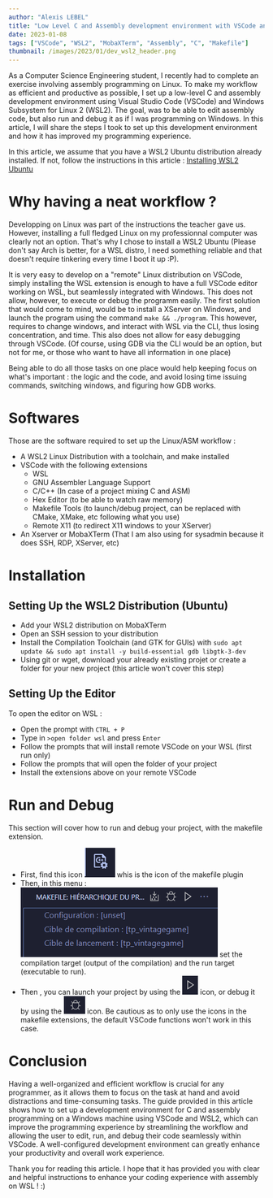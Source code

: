 ```yaml
---
author: "Alexis LEBEL"
title: "Low Level C and Assembly development environment with VSCode and WSL2"
date: 2023-01-08
tags: ["VSCode", "WSL2", "MobaXTerm", "Assembly", "C", "Makefile"]
thumbnail: /images/2023/01/dev_wsl2_header.png
---
```


As a Computer Science Engineering student, I recently had to complete an exercise involving assembly programming on Linux. 
To make my workflow as efficient and productive as possible, I set up a low-level C and assembly development environment using Visual Studio Code (VSCode) and Windows Subsystem for Linux 2 (WSL2).
The goal, was to be able to edit assembly code, but also run and debug it as if I was programming on Windows. 
In this article, I will share the steps I took to set up this development environment and how it has improved my programming experience.

In this article, we assume that you have a WSL2 Ubuntu distribution already installed. If not, follow the instructions in this article : [Installing WSL2 Ubuntu](https://ubuntu.com/tutorials/install-ubuntu-on-wsl2-on-windows-10#1-overview)

# Why having a neat workflow ?

Developping on Linux was part of the instructions the teacher gave us. However, installing a full fledged Linux on my professionnal computer was clearly not an option. That's why I chose to install a WSL2 Ubuntu (Please don't say Arch is better, for a WSL distro, I need something reliable and that doesn't require tinkering every time I boot it up :P).

It is very easy to develop on a "remote" Linux distribution on VSCode, simply installing the WSL extension is enough to have a full VSCode editor working on WSL, but seamlessly integrated with Windows. This does not allow, however, to execute or debug the programm easily. The first solution that would come to mind, would be to install a XServer on Windows, and launch the program using the command `make && ./program`. This however, requires to change windows, and interact with WSL via the CLI, thus losing concentration, and time. This also does not allow for easy debugging through VSCode. (Of course, using GDB via the CLI would be an option, but not for me, or those who want to have all information in one place)

Being able to do all those tasks on one place would help keeping focus on what's important : the logic and the code, and avoid losing time issuing commands, switching windows, and figuring how GDB works.

# Softwares

Those are the software required to set up the Linux/ASM workflow :

- A WSL2 Linux Distribution with a toolchain, and make installed
- VSCode with the following extensions
	- WSL
	- GNU Assembler Language Support
	- C/C++ (In case of a project mixing C and ASM)
	- Hex Editor (to be able to watch raw memory)
	- Makefile Tools (to launch/debug project, can be replaced with CMake, XMake, etc following what you use)
	- Remote X11 (to redirect X11 windows to your XServer)
- An Xserver or MobaXTerm (That I am also using for sysadmin because it does SSH, RDP, XServer, etc)

# Installation

## Setting Up the WSL2 Distribution (Ubuntu)

- Add your WSL2 distribution on MobaXTerm
- Open an SSH session to your distribution
- Install the Compilation Toolchain (and GTK for GUIs) with `sudo apt update && sudo apt install -y build-essential gdb libgtk-3-dev`
- Using git or wget, download your already existing projet or create a folder for your new project (this article won't cover this step) 


## Setting Up the Editor

To open the editor on WSL :

- Open the prompt with `CTRL + P`
- Type in `>open folder wsl` and press `Enter`
- Follow the prompts that will install remote VSCode on your WSL (first run only)
- Follow the prompts that will open the folder of your project
- Install the extensions above on your remote VSCode

# Run and Debug

This section will cover how to run and debug your project, with the makefile extension.

- First, find this icon ![makefile icon](/images/2023/01/makefile_icon.png) whis is the icon of the makefile plugin
- Then, in this menu : ![makefile extension menu](/images/2023/01/makefile_menue.png) set the compilation target (output of the compilation) and the run target (executable to run).
- Then , you can launch your project by using the ![launch](/images/2023/01/launch_icon.png) icon, or debug it by using the ![debug](/images/2023/01/debug_icon.png) icon. Be cautious as to only use the icons in the makefile extensions, the default VSCode functions won't work in this case.

# Conclusion

Having a well-organized and efficient workflow is crucial for any programmer, as it allows them to focus on the task at hand and avoid distractions and time-consuming tasks. The guide provided in this article shows how to set up a development environment for C and assembly programming on a Windows machine using VSCode and WSL2, which can improve the programming experience by streamlining the workflow and allowing the user to edit, run, and debug their code seamlessly within VSCode. A well-configured development environment can greatly enhance your productivity and overall work experience.

Thank you for reading this article. I hope that it has provided you with clear and helpful instructions to enhance your coding experience with assembly on WSL ! :)

